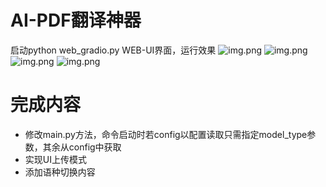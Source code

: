 # AI-PDF翻译神器
启动python web_gradio.py
WEB-UI界面，运行效果
![img.png](images/img2.png)
![img.png](images/img.png)
![img.png](images/img3.png)
![img.png](images/img4.png)

# 完成内容
* 修改main.py方法，命令启动时若config以配置读取只需指定model_type参数，其余从config中获取
* 实现UI上传模式
* 添加语种切换内容
